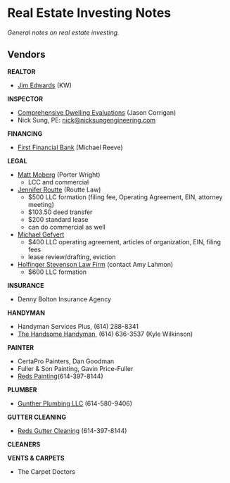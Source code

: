 # Real Estate Investing Notes
*General notes on real estate investing.*

## Vendors

**REALTOR**
- [Jim Edwards](https://www.kw.com/kw/agent/theedwardsteam) (KW)

**INSPECTOR**
- [Comprehensive Dwelling Evaluations](http://cdehomeinspection.com/) (Jason Corrigan)
- Nick Sung, PE: nick@nicksungengineering.com 

**FINANCING**
- [First Financial Bank](https://www.bankatfirst.com/content/first-financial-bank/home/personal/mortgage-loan/loanofficer/michael-reeve.html) (Michael Reeve)

**LEGAL**
- [Matt Moberg](https://www.porterwright.com/matthew-e-moberg/) (Porter Wright)
  - LCC and commercial
- [Jennifer Routte](http://routtelaw.com/our-attorneys/attorney-jennifer-routte/) (Routte Law)
  - $500 LLC formation (filing fee, Operating Agreement, EIN, attorney meeting)
  - $103.50 deed transfer
  - $200 standard lease
  - can do commercial as well
- [Michael Gefvert](https://www.gefvertlaw.com/)
  - $400 LLC operating agreement, articles of organization, EIN, filing fees
  - lease review/drafting, eviction
- [Holfinger Stevenson Law Firm](https://www.holfingerlaw.com/) (contact Amy Lahmon)
  - $600 LLC formation

**INSURANCE**
- Denny Bolton Insurance Agency

**HANDYMAN**
- Handyman Services Plus, (614) 288-8341
- [The Handsome Handyman](https://www.handsome-handyman.com/), (614) 636-3537 (Kyle Wilkinson)

**PAINTER**
- CertaPro Painters, Dan Goodman
- Fuller & Son Painting, Gavin Price-Fuller
- [Reds Painting](http://www.redspainting.com/)(614-397-8144)

**PLUMBER**
- [Gunther Plumbing LLC](https://www.guntherplumbing.com/) (614-580-9406)

**GUTTER CLEANING**
- [Reds Gutter Cleaning](http://www.redsguttercleaning.com/) (614-397-8144)

**CLEANERS**

**VENTS & CARPETS**
- The Carpet Doctors
